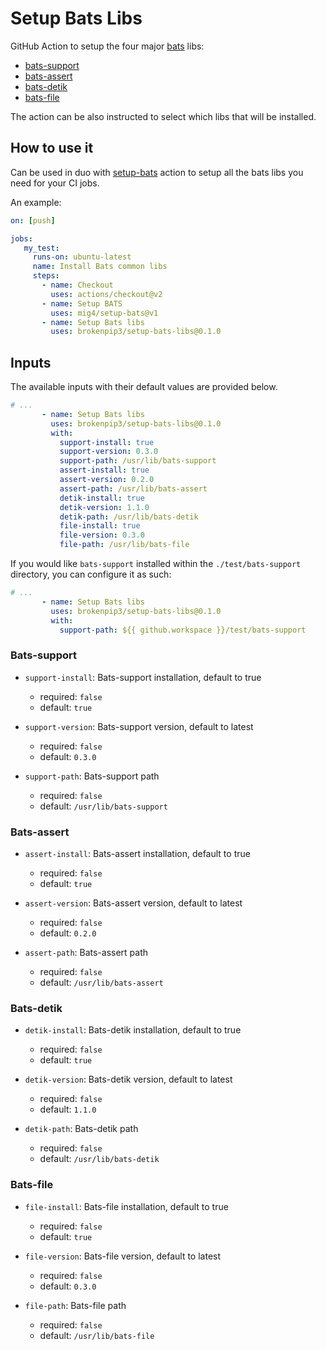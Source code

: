 # Setup Bats Libs

GitHub Action to setup the four major [bats](https://github.com/bats-core/bats-core) libs:

* [bats-support](https://github.com/bats-core/bats-support)
* [bats-assert](https://github.com/bats-core/bats-assert)
* [bats-detik](https://github.com/bats-core/bats-detik)
* [bats-file](https://github.com/bats-core/bats-file)

The action can be also instructed to select which libs that will be installed.

## How to use it

Can be used in duo with [setup-bats](https://github.com/mig4/setup-bats) action
to setup all the bats libs you need for your CI jobs.

An example:

``` yaml
on: [push]

jobs:
   my_test:
     runs-on: ubuntu-latest
     name: Install Bats common libs
     steps:
       - name: Checkout
         uses: actions/checkout@v2
       - name: Setup BATS
         uses: mig4/setup-bats@v1
       - name: Setup Bats libs
         uses: brokenpip3/setup-bats-libs@0.1.0

```

## Inputs

The available inputs with their default values are provided below.

``` yaml
# ...
       - name: Setup Bats libs
         uses: brokenpip3/setup-bats-libs@0.1.0
         with:          
           support-install: true
           support-version: 0.3.0
           support-path: /usr/lib/bats-support
           assert-install: true
           assert-version: 0.2.0
           assert-path: /usr/lib/bats-assert
           detik-install: true
           detik-version: 1.1.0
           detik-path: /usr/lib/bats-detik
           file-install: true
           file-version: 0.3.0
           file-path: /usr/lib/bats-file
```

If you would like `bats-support` installed within the `./test/bats-support` directory, you
can configure it as such:

``` yaml
# ...
       - name: Setup Bats libs
         uses: brokenpip3/setup-bats-libs@0.1.0
         with:          
           support-path: ${{ github.workspace }}/test/bats-support
```

### Bats-support

* `support-install`: Bats-support installation, default to true
  * required: `false`
  * default: `true`

* `support-version`: Bats-support version, default to latest
  * required: `false`
  * default: `0.3.0`

* `support-path`: Bats-support path
  * required: `false`
  * default: `/usr/lib/bats-support`

### Bats-assert

* `assert-install`: Bats-assert installation, default to true
  * required: `false`
  * default: `true`

* `assert-version`: Bats-assert version, default to latest
  * required: `false`
  * default: `0.2.0`

* `assert-path`: Bats-assert path
  * required: `false`
  * default: `/usr/lib/bats-assert`

### Bats-detik

* `detik-install`: Bats-detik installation, default to true
  * required: `false`
  * default: `true`

* `detik-version`: Bats-detik version, default to latest
  *  required: `false`
  *  default: `1.1.0`

* `detik-path`: Bats-detik path
  * required: `false`
  * default: `/usr/lib/bats-detik`

### Bats-file

* `file-install`: Bats-file installation, default to true
  * required: `false`
  * default: `true`

* `file-version`: Bats-file version, default to latest
  * required: `false`
  * default: `0.3.0`

* `file-path`: Bats-file path
  * required: `false`
  * default: `/usr/lib/bats-file`
